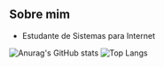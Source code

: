 ## Sobre mim
-  Estudante de Sistemas para Internet
  
![Anurag's GitHub stats](https://github-readme-stats.vercel.app/api?username=giovaniol&show_icons=true&theme=transparent)
![Top Langs](https://github-readme-stats.vercel.app/api/top-langs/?username=giovaniol&layout=compact&theme=transparent)
